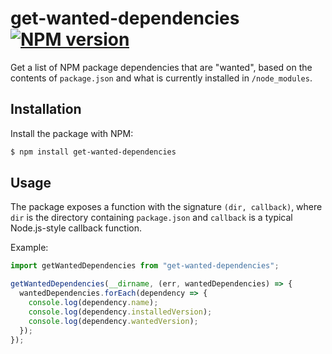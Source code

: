 # get-wanted-dependencies [![NPM version](http://img.shields.io/npm/v/get-wanted-dependencies.svg?style=flat-square)](https://www.npmjs.org/package/get-wanted-dependencies)

Get a list of NPM package dependencies that are "wanted", based on the contents of `package.json` and what is currently installed in `/node_modules`.

## Installation

Install the package with NPM:

```bash
$ npm install get-wanted-dependencies
```

## Usage

The package exposes a function with the signature `(dir, callback)`, where `dir` is the directory containing `package.json` and `callback` is a typical Node.js-style callback function.

Example:

```javascript
import getWantedDependencies from "get-wanted-dependencies";

getWantedDependencies(__dirname, (err, wantedDependencies) => {
  wantedDependencies.forEach(dependency => {
    console.log(dependency.name);
    console.log(dependency.installedVersion);
    console.log(dependency.wantedVersion);
  });
});
```
